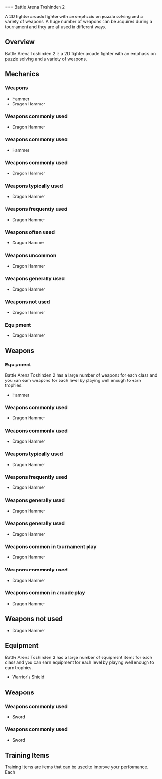 
===
Battle Arena Toshinden 2

A 2D fighter arcade fighter with an emphasis on puzzle solving and a variety of weapons. A huge number of weapons can be acquired during a tournament and they are all used in different ways.

## Overview

Battle Arena Toshinden 2 is a 2D fighter arcade fighter with an emphasis on puzzle solving and a variety of weapons.

## Mechanics

### Weapons

*   Hammer
*   Dragon Hammer

### Weapons commonly used

*   Dragon Hammer


### Weapons commonly used

*   Hammer

### Weapons commonly used

*   Dragon Hammer

### Weapons typically used

*   Dragon Hammer

### Weapons frequently used

*   Dragon Hammer

### Weapons often used

*   Dragon Hammer

### Weapons uncommon

*   Dragon Hammer

### Weapons generally used

*   Dragon Hammer

### Weapons not used

*   Dragon Hammer

### Equipment

*   Dragon Hammer

## Weapons

### Equipment

Battle Arena Toshinden 2 has a large number of weapons for each class and you can earn weapons for each level by playing well enough to earn trophies.

*   Hammer

### Weapons commonly used

*   Dragon Hammer

### Weapons commonly used

*   Dragon Hammer

### Weapons typically used

*   Dragon Hammer

### Weapons frequently used

*   Dragon Hammer

### Weapons generally used

*   Dragon Hammer

### Weapons generally used

*   Dragon Hammer

### Weapons common in tournament play

*   Dragon Hammer

### Weapons commonly used

*   Dragon Hammer

### Weapons common in arcade play

*   Dragon Hammer

## Weapons not used

*   Dragon Hammer

## Equipment

Battle Arena Toshinden 2 has a large number of equipment items for each class and you can earn equipment for each level by playing well enough to earn trophies.

*   Warrior's Shield

## Weapons

### Weapons commonly used

*   Sword

### Weapons commonly used

*   Sword

## Training Items

Training Items are items that can be used to improve your performance. Each
